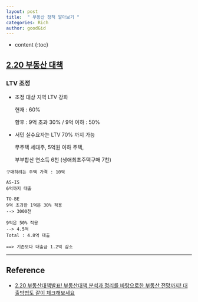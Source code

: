 ```yaml
---
layout: post
title:  " 부동산 정책 알아보기 "
categories: Rich
author: goodGid
---
```

* content
{:toc}


## [2.20 부동산 대책]((https://www.youtube.com/watch?v=GLoUQewgK7Y&t=1s))

### LTV 조정

* 조정 대상 지역 LTV 강화

  현재 : 60%
  
  향후 : 9억 초과 30% / 9억 이하 : 50%

* 서민 실수요자는 LTV 70% 까지 가능
  
  무주택 세대주, 5억원 이하 주택, 
  
  부부합산 연소득 6천 (생애최초주택구매 7천)

```
구매하려는 주택 가격 : 10억

AS-IS
6억까지 대출

TO-BE
9억 초과한 1억은 30% 적용
--> 3000천

9억은 50% 적용
--> 4.5억
Total : 4.8억 대출

==> 기존보다 대출금 1.2억 감소
```




---

## Reference

* [2.20 부동산대책발표! 부동산대책 분석과 정리를 바탕으로한 부동산 전망까지! 대출방법도 같이 체크해보세요](https://www.youtube.com/watch?v=GLoUQewgK7Y&t=1s)
